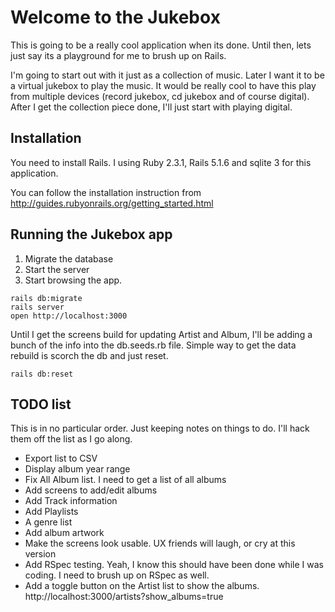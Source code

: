 # Welcome to the Jukebox

This is going to be a really cool application when its done.  Until then, lets just say its a playground for me to brush up on Rails.

I'm going to start out with it just as a collection of music.  Later I want it to be a virtual jukebox to play the music.  It would be really cool to have this play from multiple devices (record jukebox, cd jukebox and of course digital).   After I get the collection piece done, I'll just start with playing digital.

## Installation

You need to install Rails.   I using Ruby 2.3.1, Rails 5.1.6 and sqlite 3 for this application.   

You can follow the installation instruction from http://guides.rubyonrails.org/getting_started.html 

## Running the Jukebox app

1. Migrate the database
2. Start the server
3. Start browsing the app.   
```
rails db:migrate
rails server
open http://localhost:3000
```

Until I get the screens build for updating Artist and Album, I'll be adding a bunch of the info into the db.seeds.rb file.   Simple way to get the data rebuild is scorch the db and just reset.   
```
rails db:reset
```

## TODO list

This is in no particular order.   Just keeping notes on things to do.  I'll hack them off the list as I go along.

* Export list to CSV
* Display album year range
* Fix All Album list.  I need to get a list of all albums
* Add screens to add/edit albums
* Add Track information
* Add Playlists
* A genre list
* Add album artwork
* Make the screens look usable.  UX friends will laugh, or cry at this version
* Add RSpec testing.  Yeah, I know this should have been done while I was coding.  I need to brush up on RSpec as well.
* Add a toggle button on the Artist list to show the albums.  http://localhost:3000/artists?show_albums=true

